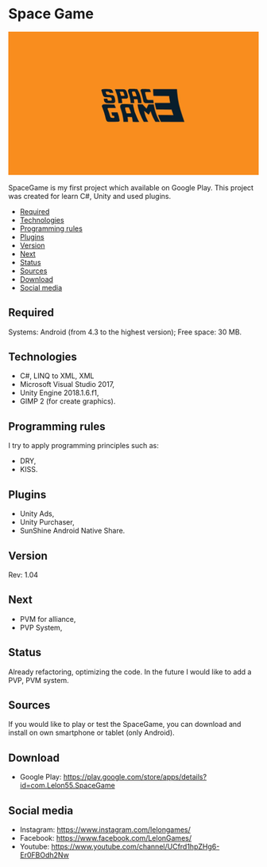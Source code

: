 # Space Game
![Logo SpaceGame](./for_readme/baner.png)

SpaceGame is my first project which available on Google Play.
This project was created for learn C#, Unity and used plugins.

* [Required](#required)
* [Technologies](#technologies)
* [Programming rules](#programming-rules)
* [Plugins](#plugins)
* [Version](#version)
* [Next](#next)
* [Status](#status)
* [Sources](#sources)
* [Download](#download)
* [Social media](#socialmedia)

## Required
Systems: Android (from 4.3 to the highest version);
Free space: 30 MB.

## Technologies
- C#, LINQ to XML, XML
- Microsoft Visual Studio 2017,
- Unity Engine 2018.1.6.f1,
- GIMP 2 (for create graphics).

## Programming rules
I try to apply programming principles such as:
- DRY, 
- KISS.

## Plugins
- Unity Ads,
- Unity Purchaser,
- SunShine Android Native Share.

## Version
Rev: 1.04

## Next
- PVM for alliance,
- PVP System,

## Status
Already refactoring, optimizing the code.
In the future I would like to add a PVP, PVM system.

## Sources
If you would like to play or test the SpaceGame, you can download and install on own smartphone or tablet (only Android).

## Download
- Google Play: https://play.google.com/store/apps/details?id=com.Lelon55.SpaceGame

## Social media
- Instagram: https://www.instagram.com/lelongames/
- Facebook: https://www.facebook.com/LelonGames/ 
- Youtube: https://www.youtube.com/channel/UCfrd1hpZHg6-Er0FBOdh2Nw
